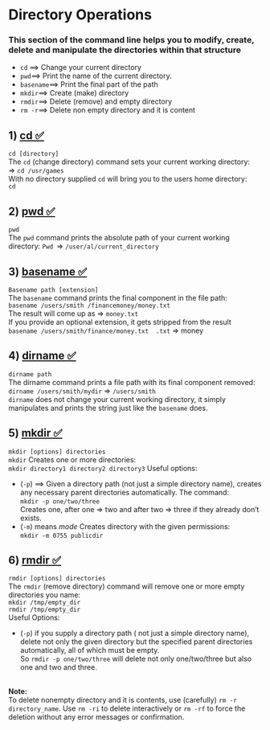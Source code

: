 # Directory Operations
### This section of the command line helps you to modify, create, delete and manipulate the directories within that structure

- `cd` ==> Change your current directory 
- `pwd`==> Print the name of the current directory.
- `basename`==> Print the final part of the path
- `mkdir`==> Create (make) directory 
- `rmdir`==> Delete (remove) and empty directory
- `rm -r`==> Delete non empty directory and it is content

## 1) <ins> cd <ins>✅
`cd [directory]`
<br> The `cd` (change directory) command sets your current working directory: 
<br> => `cd /usr/games`
<br> With no directory supplied `cd` will bring you to the users home directory:
<br> `cd`

## 2) <ins> pwd <ins>✅
`pwd`
<br> The `pwd` command prints the absolute path of your current working directory:
`Pwd `=>    `/user/al/current_directory`

## 3) <ins>  basename <ins>✅
`Basename path [extension]` 
<br> The `basename` command prints the final component in the file path: 
<br> `basename /users/smith /financemoney/money.txt`
<br> The result will come up as =>  `money.txt`
<br> If you provide an optional extension, it gets stripped from the result
<br> `basename /users/smith/finance/money.txt  .txt` => 
money

## 4) <ins> dirname <ins>✅
`dirname path`
<br> The dirname command prints a file path with its final component removed: 
<br> `dirname /users/smith/mydir` => 
`/users/smith`
<br> `dirname` does not change your current working directory, it simply manipulates and prints the string just like the `basename` does.

## 5) <ins> mkdir <ins>✅
`mkdir [options] directories`
<br> `mkdir` Creates one or more directories:
<br> `mkdir directory1 directory2 directory3`
Useful options:
- (`-p`) ==>  Given a directory path (not just a simple directory name), creates any necessary parent directories automatically. The command: 
<br> `mkdir -p one/two/three` 
<br> Creates one, after one => two and after two => three if they already don’t exists. 
-  (`-m`)  means *mode* Creates directory with the given permissions: 
<br> `mkdir -m 0755 publicdir`

## 6) <ins> rmdir <ins>✅
`rmdir [options] directories`
<br> The `rmdir` (remove directory) command will remove one or more empty directories you name:
<br>`mkdir /tmp/empty_dir`
<br>`rmdir /tmp/empty_dir`
<br>Useful Options:
- (`-p`) if you supply a directory path ( not just a simple directory name), delete not only the given directory but the specified parent directories automatically, all of which must be empty. <br> So `rmdir -p one/two/three` will delete not only one/two/three but also one and two and three.

<br>**Note:** 
<br>To delete nonempty directory and it is contents, use (carefully)  `rm -r directory_name`. Use `rm -ri` to delete interactively or `rm -rf` to force the deletion without any error messages or confirmation. 

